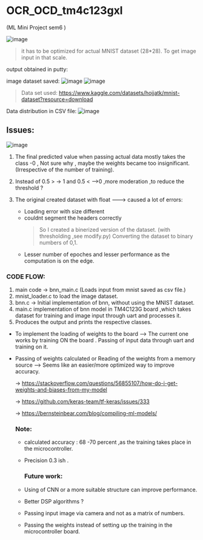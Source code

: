 # OCR_OCD_tm4c123gxl
(ML Mini Project sem6 )

![image](https://github.com/user-attachments/assets/14004ae8-dc09-4e92-bfd8-0205f50d9c7e)

> it has to be optimized for actual MNIST dataset (28*28). To get image input in that scale.

output obtained in putty:

image dataset saved:
![image](https://github.com/user-attachments/assets/e9a44c78-1f3d-40c3-a0a4-f3a085798a3f)
![image](https://github.com/user-attachments/assets/0a389416-b35b-4ff9-a17a-b3a766603bbf)

> Data set used: https://www.kaggle.com/datasets/hojjatk/mnist-dataset?resource=download

Data distribution in CSV file:
 ![image](https://github.com/user-attachments/assets/e7ce7302-c526-4c84-bac9-047f76481313)

## Issues:
![image](https://github.com/user-attachments/assets/78617329-f100-431b-8a9c-7e19b9fbf8d2)
1. The final predicted value when passing actual data mostly takes the class -0 , Not sure why , maybe the weights became too insignificant. (Irrespective of the number of training).
2. Instead of 0.5 > -> 1 and 0.5 < -->0 ,more  moderation ,to reduce the threshold ?

3. The original created dataset with float ---> caused a lot of errors:
   * Loading error with size different
   * couldnt segment the headers correctly
     > So I created a binerized version of the dataset. (with thresholding ,see modify.py)
     > Converting the dataset to binary numbers of 0,1.
   * Lesser number of epoches and lesser performance as the computation is on the edge.

  ### CODE FLOW:
  1.  main code -> bnn_main.c (Loads input from mnist saved as csv file.)
  2.  mnist_loader.c to load the image dataset.
  3.  bnn.c -> Initial implementation of bnn, without using the MNIST dataset.
  4.  main.c implementation of bnn model in TM4C123G board ,which takes dataset for training and image input through uart and processes it.
  5.  Produces the output and prints the respective classes.
     

* To implement the loading of weights to the board --> The current one works by training ON the board . Passing of input data through uart and training on it.
* Passing of weights calculated or Reading of the weights from a memory source --> Seems like an easier/more optimized way to improve accuracy.
  
  -> https://stackoverflow.com/questions/56855107/how-do-i-get-weights-and-biases-from-my-model
  
  -> https://github.com/keras-team/tf-keras/issues/333
  
  -> https://bernsteinbear.com/blog/compiling-ml-models/

  ### Note:
  * calculated accuracy : 68 -70 percent ,as the training takes place in the microcontroller.
  * Precision 0.3 ish . 
 
    ### Future work:
  * Using of CNN or a more suitable structure can improve performance.
  * Better DSP algorithms ? 
  * Passing input image via camera and not as a matrix of numbers.
  * Passing the weights instead of setting up the training in the microcontroller board.
  
